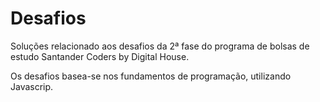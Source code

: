 # Desafios
Soluções relacionado aos desafios da 2ª fase do programa de bolsas de estudo Santander Coders by Digital House.

Os desafios basea-se nos fundamentos de programação, utilizando Javascrip.

